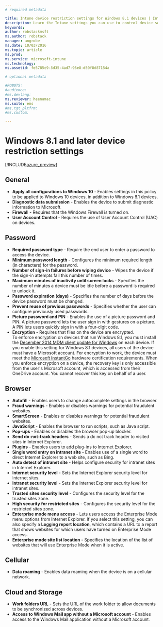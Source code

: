 ```yaml
---
# required metadata

title: Intune device restriction settings for Windows 8.1 devices | Intune Azure preview | Microsoft Docs
description: Learn the Intune settings you can use to control device settings and functionality on Windows 8.1 devices.
keywords:
author: robstackmsft
ms.author: robstack
manager: angrobe
ms.date: 10/03/2016
ms.topic: article
ms.prod:
ms.service: microsoft-intune
ms.technology:
ms.assetid: fe5785e9-8d35-4ad7-95e8-d50f8d87154a

# optional metadata

#ROBOTS:
#audience:
#ms.devlang:
ms.reviewer: heenamac
ms.suite: ems
#ms.tgt_pltfrm:
#ms.custom:

---
```


# Windows 8.1 and later device restriction settings

[!INCLUDE[azure_preview](../includes/azure_preview.md)]

## General	
- 	**Apply all configurations to Windows 10** - Enables settings in this policy to be applied to Windows 10 devices, in addition to Windows 8.1 devices.	
- 	**Diagnostic data submission** - Enables the device to submit diagnostic information to Microsoft.	
- 	**Firewall** - Requires that the Windows Firewall is turned on.	
- 	**User Account Control** - Requires the use of User Account Control (UAC) on devices.	
## Password
- 	**Required password type** - Require the end user to enter a password to access the device.	
- 	**Minimum password length** - Configures the minimum required length (in characters) for the password.	
- 	**Number of sign-in failures before wiping device** - Wipes the device if the sign-in attempts fail this number of times.	
- 	**Maximum minutes of inactivity until screen locks** - Specifies the number of minutes a device must be idle before a password is required to unlock it.	
- 	**Password expiration (days)** - Specifies the number of days before the device password must be changed. 
- 	**Prevent reuse of previous passwords** - Specifies whether the user can configure previously used passwords.	
- 	**Picture password and PIN** - Enables the use of a picture password and PIN. A picture password lets the user sign in with gestures on a picture. A PIN lets users quickly sign in with a four-digit code.	
- 	**Encryption** - Requires that files on the device are encrypted.<br>To enforce encryption on devices that run Windows 8.1, you must install the [December 2014 MDM client update for Windows](https://support.microsoft.com/en-us/kb/3013816) on each device.
If you enable this setting for Windows 8.1 devices, all users of the device must have a Microsoft account.
For encryption to work, the device must meet the [Microsoft InstantGo](https://blogs.windows.com/windowsexperience/2014/06/19/instantgo-a-better-way-to-sleep/#IBHULcTfI4PokO8X.97) hardware certification requirements.
When you enforce encryption on a device, the recovery key is only accessible from the user's Microsoft account, which is accessed from their OneDrive account. You cannot recover this key on behalf of a user. 	



## Browser	
- 	**Autofill** - Enables users to change autocomplete settings in the browser.	
- 	**Fraud warnings** - Enables or disables warnings for potential fraudulent websites.	
- 	**SmartScreen** - Enables or disables warnings for potential fraudulent websites.	
- 	**JavaScript** - Enables the browser to run scripts, such as Java script.	
- 	**Pop-ups** - Enables or disables the browser pop-up blocker.	
- 	**Send do-not-track headers** - Sends a do not track header to visited sites in Internet Explorer.	
- 	**Plugins** - Enables users to add plug-ins to Internet Explorer.	
- 	**Single word entry on intranet site** - Enables use of a single word to direct Internet Explorer to a web site, such as Bing.	
- 	**Auto detect of intranet site** - Helps configure security for intranet sites in Internet Explorer.	
- 	**Internet security level** - Sets the Internet Explorer security level for Internet sites.
- 	**Intranet security level** - Sets the Internet Explorer security level for intranet sites.	
- 	**Trusted sites security level** - Configures the security level for the trusted sites zone.	
- 	**High security for restricted sites** - Configures the security level for the restricted sites zone.	
- 	**Enterprise mode menu access** - Lets users access the Enterprise Mode menu options from Internet Explorer.
If you select this setting, you can also specify a **Logging report location**, which contains a URL to a report that shows websites for which users have turned on Enterprise Mode access.	
- 	**Enterprise mode site list location** - Specifies the location of the list of websites that will use Enterprise Mode when it is active.	
## Cellular
- 	**Data roaming** - Enables data roaming when the device is on a cellular network.	
## Cloud and Storage	
- 	**Work folders URL** - Sets the URL of the work folder to allow documents to be synchronized across devices.
- 	**Access to Windows Mail app without a Microsoft account** - Enables access to the Windows Mail application without a Microsoft account. 	
